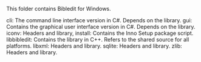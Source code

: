 This folder contains Bibledit for Windows.

cli: The command line interface version in C#. Depends on the library.
gui: Contains the graphical user interface version in C#. Depends on the library.
iconv: Headers and library,
install: Contains the Inno Setup package script.
libbibledit: Contains the library in C++. Refers to the shared source for all platforms.
libxml: Headers and library.
sqlite: Headers and library.
zlib: Headers and library.

